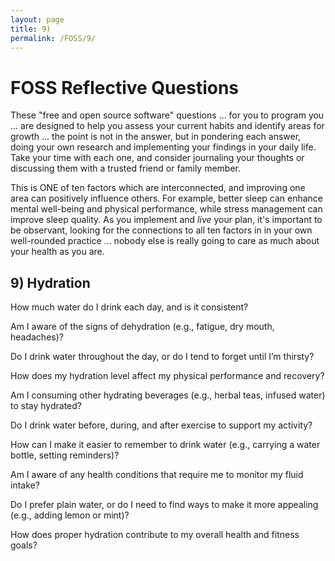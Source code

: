 ```yaml
---
layout: page
title: 9)
permalink: /FOSS/9/
---
```


# FOSS Reflective Questions
These "free and open source software" questions ... for you to program you ... are designed to help you assess your current habits and identify areas for growth ... the point is not in the answer, but in pondering each answer, doing your own research and implementing your findings in your daily life. Take your time with each one, and consider journaling your thoughts or discussing them with a trusted friend or family member.

This is ONE of ten factors which are interconnected, and improving one area can positively influence others. For example, better sleep can enhance mental well-being and physical performance, while stress management can improve sleep quality. As you implement and *live* your plan, it's important to be observant, looking for the connections to all ten factors in in your own well-rounded practice ... nobody else is really going to care as much about your health as you are.

## 9) Hydration

How much water do I drink each day, and is it consistent?

Am I aware of the signs of dehydration (e.g., fatigue, dry mouth, headaches)?

Do I drink water throughout the day, or do I tend to forget until I’m thirsty?

How does my hydration level affect my physical performance and recovery?

Am I consuming other hydrating beverages (e.g., herbal teas, infused water) to stay hydrated?

Do I drink water before, during, and after exercise to support my activity?

How can I make it easier to remember to drink water (e.g., carrying a water bottle, setting reminders)?

Am I aware of any health conditions that require me to monitor my fluid intake?

Do I prefer plain water, or do I need to find ways to make it more appealing (e.g., adding lemon or mint)?

How does proper hydration contribute to my overall health and fitness goals?
